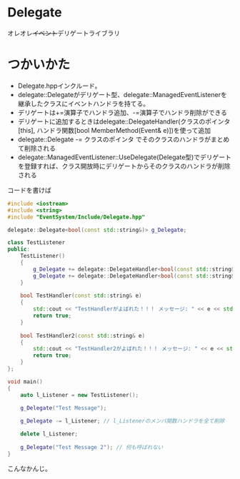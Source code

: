 # Delegate
オレオレ~~イベント~~デリゲートライブラリ

# つかいかた
- Delegate.hppインクルード。
- delegate::Delegateがデリゲート型、delegate::ManagedEventListenerを継承したクラスにイベントハンドラを持てる。
- デリゲートは+=演算子でハンドラ追加、-=演算子でハンドラ削除ができる
- デリゲートに追加するときはdelegate::DelegateHandler(クラスのポインタ[this], ハンドラ関数[bool MemberMethod(Event& e)])を使って追加
- delegate::Delegate -= クラスのポインタ でそのクラスのハンドラがまとめて削除される
- delegate::ManagedEventListener::UseDelegate(Delegate型)でデリゲートを登録すれば、クラス開放時にデリゲートからそのクラスのハンドラが削除される

コードを書けば
```cpp
#include <iostream>
#include <string>
#include "EventSystem/Include/Delegate.hpp"

delegate::Delegate<bool(const std::string&)> g_Delegate;

class TestListener
public:
    TestListener()
    {
        g_Delegate += delegate::DelegateHandler<bool(const std::string&)>(this, &TestListener::TestHandler);
        g_Delegate += delegate::DelegateHandler<bool(const std::string&)>(this, &TestListener::TestHandler2);
    }
    
    bool TestHandler(const std::string& e)
    {
        std::cout << "TestHandlerがよばれた！！！ メッセージ: " << e << std::endl;
        return true;
    }
    
    bool TestHandler2(const std::string& e)
    {
        std::cout << "TestHandler2がよばれた！！！ メッセージ: " << e << std::endl;
        return true;
    }
};

void main()
{
    auto l_Listener = new TestListener();

    g_Delegate("Test Message");
    
	g_Delegate -= l_Listener; // l_Listenerのメンバ関数ハンドラを全て削除

    delete l_Listener;
    
    g_Delegate("Test Message 2"); // 何も呼ばれない
}
```

こんなかんじ。
